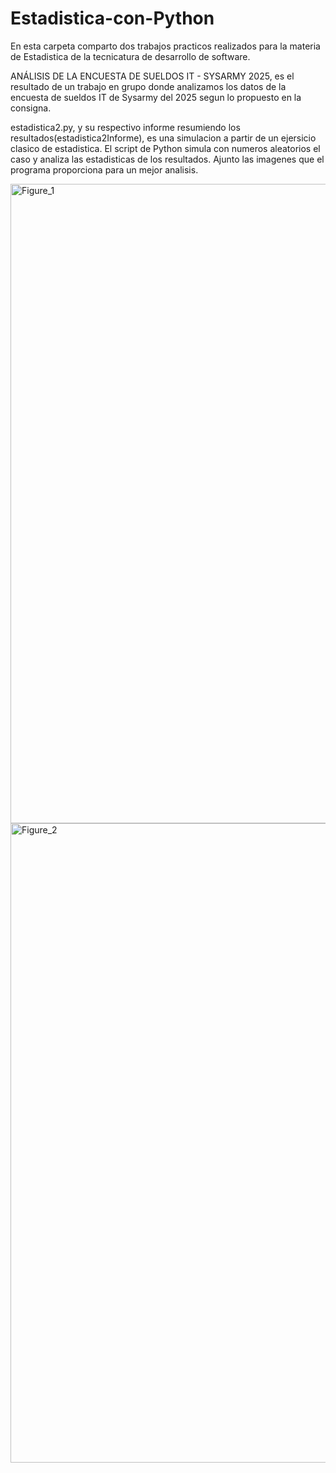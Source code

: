 # Estadistica-con-Python
En esta carpeta comparto dos trabajos practicos realizados para la materia de Estadistica de la tecnicatura de desarrollo de software.

ANÁLISIS DE LA ENCUESTA DE SUELDOS IT - SYSARMY 2025, es el resultado de un trabajo en grupo donde analizamos los datos de la encuesta de sueldos IT de Sysarmy del 2025 segun lo propuesto en la consigna.


estadistica2.py, y su respectivo informe resumiendo los resultados(estadistica2Informe), es una simulacion a partir de un ejersicio clasico de estadistica. El script de Python simula con numeros aleatorios el caso y analiza las estadisticas de los resultados. Ajunto las imagenes que el programa proporciona para un mejor analisis.


<img width="1842" height="1023" alt="Figure_1" src="https://github.com/user-attachments/assets/51544db4-ea3f-46e4-9fd8-1ede72246550" />

<img width="1842" height="1023" alt="Figure_2" src="https://github.com/user-attachments/assets/5d6954f1-249e-43e3-bf98-2fc16b54c65c" />
